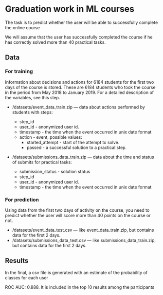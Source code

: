 # Graduation work in ML courses
The task is to predict whether the user will be able to successfully complete the online course

We will assume that the user has successfully completed the course if he has correctly solved more than 40 practical tasks.


## Data
### For training
Information about decisions and actions for 6184 students for the first two days of the course is stored. These are 6184 students who took the course in the period from May 2018 to January 2019. For a detailed description of the variables, see this step.

- /datasets/event_data_train.zip — data about actions performed by students with steps:
  - step_id 
  - user_id - anonymized user id.
  - timestamp - the time when the event occurred in unix date format
  - action - event, possible values:
    - started_attempt - start of the attempt to solve.
    - passed - a successful solution to a practical step.

- /datasets/submissions_data_train.zip — data about the time and status of submits for practical tasks:
  - submission_status - solution status
  - step_id 
  - user_id - anonymized user id.
  - timestamp - the time when the event occurred in unix date format
### For prediction
Using data from the first two days of activity on the course, you need to predict whether the user will score more than 40 points on the course or not.

- /datasets/event_data_test.csv — like event_data_train.zip, but contains data for the first 2 days.
- /datasets/submissions_data_test.csv — like submissions_data_train.zip, but contains data for the first 2 days.
## Results
In the final, a csv file is generated with an estimate of the probability of classes for each user

ROC AUC: 0.888. It is included in the top 10 results among the participants

